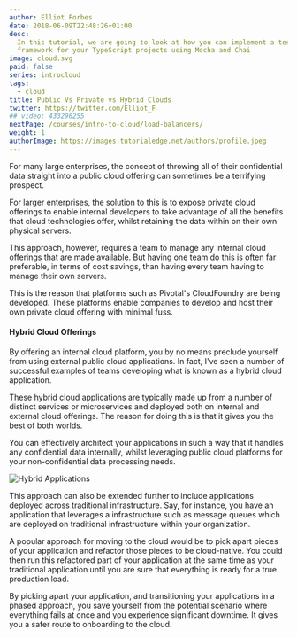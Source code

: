 ```yaml
---
author: Elliot Forbes
date: 2018-06-09T22:48:26+01:00
desc:
  In this tutorial, we are going to look at how you can implement a testing
  framework for your TypeScript projects using Mocha and Chai
image: cloud.svg
paid: false
series: introcloud
tags:
  - cloud
title: Public Vs Private vs Hybrid Clouds
twitter: https://twitter.com/Elliot_F
## video: 433296255
nextPage: /courses/intro-to-cloud/load-balancers/
weight: 1
authorImage: https://images.tutorialedge.net/authors/profile.jpeg
---
```

 
For many large enterprises, the concept of throwing all of their confidential data straight into a public cloud offering can sometimes be a terrifying prospect. 

For larger enterprises, the solution to this is to expose private cloud offerings to enable internal developers to take advantage of all the benefits that cloud technologies offer, whilst retaining the data within on their own physical servers.

This approach, however, requires a team to manage any internal cloud offerings that are made available. But having one team do this is often far preferable, in terms of cost savings, than having every team having to manage their own servers.

This is the reason that platforms such as Pivotal's CloudFoundry are being developed. These platforms enable companies to develop and host their own private cloud offering with minimal fuss.

#### Hybrid Cloud Offerings

By offering an internal cloud platform, you by no means preclude yourself from using external public cloud applications. In fact, I've seen a number of successful examples of teams developing what is known as a hybrid cloud application.

These hybrid cloud applications are typically made up from a number of distinct services or microservices and deployed both on internal and external cloud offerings. The reason for doing this is that it gives you the best of both worlds. 

You can effectively architect your applications in such a way that it handles any confidential data internally, whilst leveraging public cloud platforms for your non-confidential data processing needs. 

![Hybrid Applications](images/hybrid-apps.png)

This approach can also be extended further to include applications deployed across traditional infrastructure. Say, for instance, you have an application that leverages a infrastructure such as message queues which are deployed on traditional infrastructure within your organization. 

A popular approach for moving to the cloud would be to pick apart pieces of your application and refactor those pieces to be cloud-native. You could then run this refactored part of your application at the same time as your traditional application until you are sure that everything is ready for a true production load. 

By picking apart your application, and transitioning your applications in a phased approach, you save yourself from the potential scenario where everything fails at once and you experience significant downtime. It gives you a safer route to onboarding to the cloud.